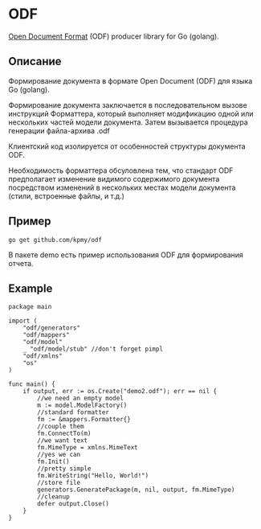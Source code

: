 # ODF
[Open Document Format](http://docs.oasis-open.org/office/v1.2/OpenDocument-v1.2.html) (ODF) producer library for Go (golang).

## Описание
Формирование документа в формате Open Document (ODF) для языка Go (golang).

Формирование документа заключается в последовательном вызове инструкций Форматтера, который выполняет модификацию одной или нескольких частей модели документа.
Затем вызывается процедура генерации файла-архива .odf

Клиентский код изолируется от особенностей структуры документа ODF. 

Необходимость форматтера обсуловлена тем, что стандарт ODF предполагает изменение видимого содержимого документа посредством изменений в нескольких местах модели документа (стили, встроенные файлы, и т.д.)

## Пример
    go get github.com/kpmy/odf
В пакете demo есть пример использования ODF для формирования отчета.

## Example

    package main
    
    import (
    	"odf/generators"
    	"odf/mappers"
    	"odf/model"
    	_ "odf/model/stub" //don't forget pimpl
    	"odf/xmlns"
    	"os"
    )
    
    func main() {
    	if output, err := os.Create("demo2.odf"); err == nil {
    		//we need an empty model
    		m := model.ModelFactory()
    		//standard formatter
    		fm := &mappers.Formatter{}
    		//couple them
    		fm.ConnectTo(m)
    		//we want text
    		fm.MimeType = xmlns.MimeText
    		//yes we can
    		fm.Init()
    		//pretty simple
    		fm.WriteString("Hello, World!")
    		//store file
    		generators.GeneratePackage(m, nil, output, fm.MimeType)
    		//cleanup
    		defer output.Close()
    	}
    }
